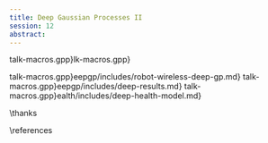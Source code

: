 ```yaml
---
title: Deep Gaussian Processes II
session: 12
abstract:
---
```


talk-macros.gpp}lk-macros.gpp}

talk-macros.gpp}eepgp/includes/robot-wireless-deep-gp.md}
talk-macros.gpp}eepgp/includes/deep-results.md}
talk-macros.gpp}ealth/includes/deep-health-model.md}

\thanks

\references
